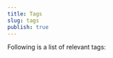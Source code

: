 ```yaml
---
title: Tags
slug: tags
publish: true
---
```


Following is a list of relevant tags:

<!-- material/tags -->
